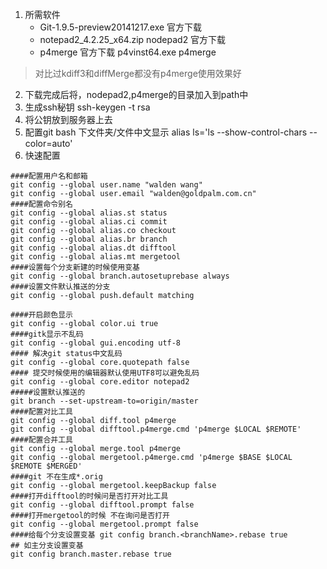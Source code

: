 1. 所需软件
    + Git-1.9.5-preview20141217.exe 官方下载
    + notepad2_4.2.25_x64.zip   nodepad2 官方下载
    + p4merge 官方下载 p4vinst64.exe p4merge
> 对比过kdiff3和diffMerge都没有p4merge使用效果好
> 




2. 下载完成后将，nodepad2,p4merge的目录加入到path中
3. 生成ssh秘钥 ssh-keygen -t rsa 
4. 将公钥放到服务器上去
5. 配置git bash 下文件夹/文件中文显示 alias ls='ls --show-control-chars --color=auto'
7. 快速配置

```
####配置用户名和邮箱
git config --global user.name "walden wang"
git config --global user.email "walden@goldpalm.com.cn"
####配置命令别名
git config --global alias.st status
git config --global alias.ci commit
git config --global alias.co checkout
git config --global alias.br branch
git config --global alias.dt difftool
git config --global alias.mt mergetool
####设置每个分支新建的时候使用变基
git config --global branch.autosetuprebase always
####设置文件默认推送的分支
git config --global push.default matching 

####开启颜色显示
git config --global color.ui true
####gitk显示不乱码
git config --global gui.encoding utf-8
#### 解决git status中文乱码 
git config --global core.quotepath false
#### 提交时候使用的编辑器默认使用UTF8可以避免乱码
git config --global core.editor notepad2
#####设置默认推送的
git branch --set-upstream-to=origin/master
####配置对比工具
git config --global diff.tool p4merge
git config --global difftool.p4merge.cmd 'p4merge $LOCAL $REMOTE'
####配置合并工具
git config --global merge.tool p4merge
git config --global mergetool.p4merge.cmd 'p4merge $BASE $LOCAL $REMOTE $MERGED'
####git 不在生成*.orig
git config --global mergetool.keepBackup false
####打开difftool的时候问是否打开对比工具
git config --global difftool.prompt false
####打开mergetool的时候 不在询问是否打开
git config --global mergetool.prompt false
####给每个分支设置变基 git config branch.<branchName>.rebase true
## 如主分支设置变基
git config branch.master.rebase true
```
